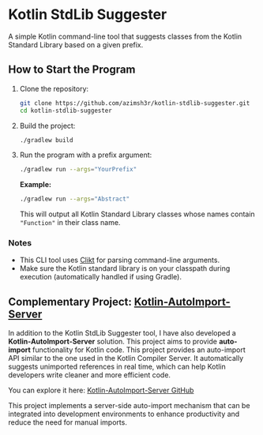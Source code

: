# Kotlin StdLib Suggester

A simple Kotlin command-line tool that suggests classes from the Kotlin Standard Library based on a given prefix.

## How to Start the Program

1. Clone the repository:
   ```sh
   git clone https://github.com/azimsh3r/kotlin-stdlib-suggester.git
   cd kotlin-stdlib-suggester
   ```

2. Build the project:
   ```sh
   ./gradlew build
   ```

3. Run the program with a prefix argument:
   ```sh
   ./gradlew run --args="YourPrefix"
   ```

   **Example:**
   ```sh
   ./gradlew run --args="Abstract"
   ```

   This will output all Kotlin Standard Library classes whose names contain `"Function"` in their class name.

### Notes
- This CLI tool uses [Clikt](https://ajalt.github.io/clikt/) for parsing command-line arguments.
- Make sure the Kotlin standard library is on your classpath during execution (automatically handled if using Gradle).

## Complementary Project: [Kotlin-AutoImport-Server](https://github.com/azimsh3r/kotlin-autoimport-server)

In addition to the Kotlin StdLib Suggester tool, I have also developed a **Kotlin-AutoImport-Server** solution. This project aims to provide **auto-import** functionality for Kotlin code. This project provides an auto-import API similar to the one used in the Kotlin Compiler Server. It automatically suggests unimported references in real time, which can help Kotlin developers write cleaner and more efficient code.

You can explore it here: [Kotlin-AutoImport-Server GitHub](https://github.com/azimsh3r/kotlin-autoimport-server)

This project implements a server-side auto-import mechanism that can be integrated into development environments to enhance productivity and reduce the need for manual imports.
